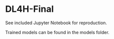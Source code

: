# DL4H-Final

See included Jupyter Notebook for reproduction.

Trained models can be found in the models folder.
